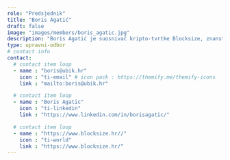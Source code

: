 ```yaml
---
role: "Predsjednik"
title: "Boris Agatić"
draft: false
image: "images/members/boris_agatic.jpg"
description: "Boris Agatić je suosnivač kripto-tvrtke Blocksize, znanstveni suradnik u Algebra Labu i developer u Bornfightu."
type: upravni-odbor
# contact info
contact:
  # contact item loop
  - name : "boris@ubik.hr"
    icon : "ti-email" # icon pack : https://themify.me/themify-icons
    link : "mailto:boris@ubik.hr"

  # contact item loop
  - name : "Boris Agatic"
    icon : "ti-linkedin"
    link : "https://www.linkedin.com/in/borisagatic/"

  # contact item loop
  - name : "https://www.blocksize.hr//"
    icon : "ti-world"
    link : "https://www.blocksize.hr/"
---
```

